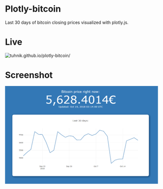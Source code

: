 # Plotly-bitcoin

Last 30 days of bitcoin closing prices visualized with plotly.js.

# Live
![tuhnik.github.io/plotly-bitcoin/](https://tuhnik.github.io/plotly-bitcoin/)

# Screenshot
![Screenshot](/screenshots/screenshot.png?raw=true)